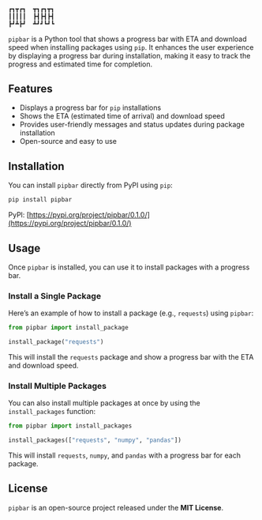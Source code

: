 ```c
┏┓┳┏┓  ┳┓┏┓┳┓
┃┃┃┃┃  ┣┫┣┫┣┫
┣┛┻┣┛  ┻┛┛┗┛┗
```

`pipbar` is a Python tool that shows a progress bar with ETA and download speed when installing packages using `pip`. It enhances the user experience by displaying a progress bar during installation, making it easy to track the progress and estimated time for completion.

## Features

- Displays a progress bar for `pip` installations
- Shows the ETA (estimated time of arrival) and download speed
- Provides user-friendly messages and status updates during package installation
- Open-source and easy to use

## Installation

You can install `pipbar` directly from PyPI using `pip`:

```bash
pip install pipbar
```


PyPl: [https://pypi.org/project/pipbar/0.1.0/](https://pypi.org/project/pipbar/0.1.0/)

## Usage

Once `pipbar` is installed, you can use it to install packages with a progress bar.

### Install a Single Package

Here’s an example of how to install a package (e.g., `requests`) using `pipbar`:

```python
from pipbar import install_package

install_package("requests")
```

This will install the `requests` package and show a progress bar with the ETA and download speed.

### Install Multiple Packages

You can also install multiple packages at once by using the `install_packages` function:

```python
from pipbar import install_packages

install_packages(["requests", "numpy", "pandas"])
```

This will install `requests`, `numpy`, and `pandas` with a progress bar for each package.

## License

`pipbar` is an open-source project released under the **MIT License**.

